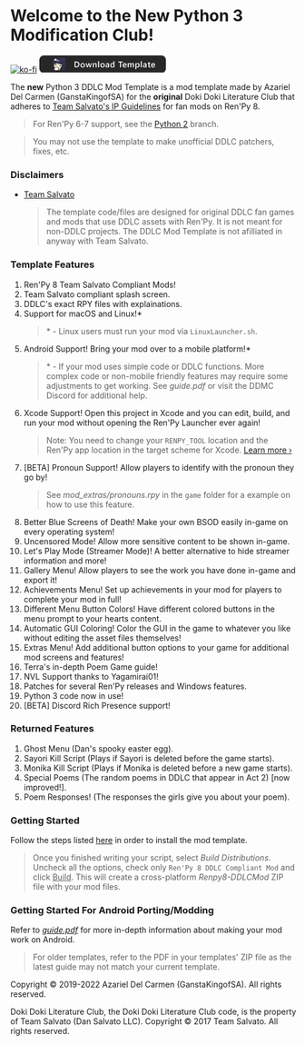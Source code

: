 # Welcome to the **New** Python 3 Modification Club!

[![ko-fi](https://www.ko-fi.com/img/githubbutton_sm.svg)](https://ko-fi.com/K3K22K8SU)
[![download](.github/IMAGES/download.png)](https://github.com/GanstaKingofSA/DDLCModTemplate2.0/releases/latest)

The **new** Python 3 DDLC Mod Template is a mod template made by Azariel Del Carmen (GanstaKingofSA) for the **original** Doki Doki Literature Club that adheres to [Team Salvato's IP Guidelines](http://teamsalvato.com/ip-guidelines/) for fan mods on Ren'Py 8.

> For Ren'Py 6-7 support, see the [Python 2](https://github.com/GanstaKingofSA/DDLCModTemplate2.0/tree/python-2) branch.

> You may not use the template to make unofficial DDLC patchers, fixes, etc.

### Disclaimers
   - <u>Team Salvato</u>
      > The template code/files are designed for original DDLC fan games and mods that use DDLC assets with Ren'Py. It is not meant for non-DDLC projects. 
The DDLC Mod Template is not afilliated in anyway with Team Salvato.

### Template Features
1. Ren'Py 8 Team Salvato Compliant Mods!
2. Team Salvato compliant splash screen.
3. DDLC's exact RPY files with explainations.
4. Support for macOS and Linux!*
   > \* - Linux users must run your mod via `LinuxLauncher.sh`.
5. Android Support! Bring your mod over to a mobile platform!\*
    > \* - If your mod uses simple code or DDLC functions. More complex code or non-mobile friendly features may require some adjustments to get working. See *guide.pdf* or visit the DDMC Discord for additional help.
6. Xcode Support! Open this project in Xcode and you can edit, build, and run your mod without opening the Ren'Py Launcher ever again! 
    > Note: You need to change your `RENPY_TOOL` location and the Ren'Py app location in the target scheme for Xcode. [Learn more &rsaquo;](XCODE.md)
7. [BETA] Pronoun Support! Allow players to identify with the pronoun they go by!
    > See *mod_extras/pronouns.rpy* in the `game` folder for a example on how to use this feature.
8. Better Blue Screens of Death! Make your own BSOD easily in-game on every operating system! 
9. Uncensored Mode! Allow more sensitive content to be shown in-game.
10. Let's Play Mode (Streamer Mode)! A better alternative to hide streamer information and more!
11. Gallery Menu! Allow players to see the work you have done in-game and export it!
12. Achievements Menu! Set up achievements in your mod for players to complete your mod in full!
13. Different Menu Button Colors! Have different colored buttons in the menu prompt to your hearts content.
14. Automatic GUI Coloring! Color the GUI in the game to whatever you like without editing the asset files themselves! 
15. Extras Menu! Add additional button options to your game for additional mod screens and features!
16. Terra's in-depth Poem Game guide!
17. NVL Support thanks to Yagamirai01!
18. Patches for several Ren'Py releases and Windows features.
19. Python 3 code now in use!
20. [BETA] Discord Rich Presence support!

### Returned Features
1. Ghost Menu (Dan's spooky easter egg).
2. Sayori Kill Script (Plays if Sayori is deleted before the game starts).
3. Monika Kill Script (Plays if Monika is deleted before a new game starts).
4. Special Poems (The random poems in DDLC that appear in Act 2) [now improved!].
5. Poem Responses! (The responses the girls give you about your poem).

### Getting Started
Follow the steps listed [here](https://ganstakingofsa.github.io/information/guides/Installing-the-Mod-Template-Recent.html) in order to install the mod template.
> Once you finished writing your script, select *Build Distributions*. Uncheck all the options, check only `Ren'Py 8 DDLC Compliant Mod` and click <u>Build</u>. This will create a cross-platform *Renpy8-DDLCMod* ZIP file with your mod files.

### Getting Started For Android Porting/Modding
Refer to [*guide.pdf*](guide.pdf) for more in-depth information about making your mod work on Android.
> For older templates, refer to the PDF in your templates' ZIP file as the latest guide may not match your current template.

Copyright © 2019-2022 Azariel Del Carmen (GanstaKingofSA). All rights reserved.

Doki Doki Literature Club, the Doki Doki Literature Club code, is the property of Team Salvato (Dan Salvato LLC). Copyright © 2017 Team Salvato. All rights reserved.
